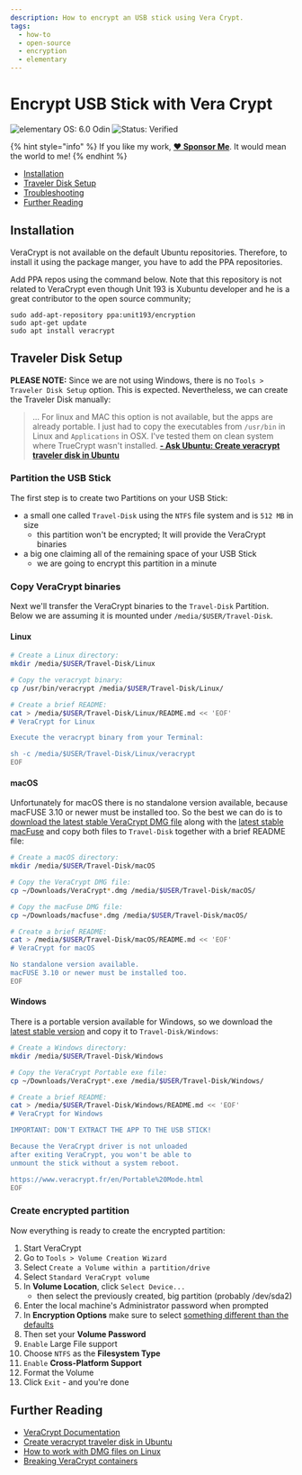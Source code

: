 ```yaml
---
description: How to encrypt an USB stick using Vera Crypt.
tags:
  - how-to
  - open-source
  - encryption
  - elementary
---
```


# Encrypt USB Stick with Vera Crypt

![elementary OS: 6.0 Odin](https://img.shields.io/badge/elementary%C2%A0OS-6.0%20Odin-007aff) ![Status: Verified](https://img.shields.io/badge/status-verified-58c633)

{% hint style="info" %}
If you like my work, [**❤️ Sponsor Me**](https://github.com/sponsors/marbetschar). It would mean the world to me!
{% endhint %}

* [Installation](encrypt-usb-stick-with-vera-crypt.md#installation)
* [Traveler Disk Setup](encrypt-usb-stick-with-vera-crypt.md#traveler-disk-setup)
* [Troubleshooting](encrypt-usb-stick-with-vera-crypt.md#troubleshooting)
* [Further Reading](encrypt-usb-stick-with-vera-crypt.md#further-reading)

## Installation

VeraCrypt is not available on the default Ubuntu repositories. Therefore, to install it using the package manger, you have to add the PPA repositories.

Add PPA repos using the command below. Note that this repository is not related to VeraCrypt even though Unit 193 is Xubuntu developer and he is a great contributor to the open source community;

```text
sudo add-apt-repository ppa:unit193/encryption
sudo apt-get update
sudo apt install veracrypt
```

## Traveler Disk Setup

**PLEASE NOTE:** Since we are not using Windows, there is no `Tools > Traveler Disk Setup` option. This is expected. Nevertheless, we can create the Traveler Disk manually:

> ... For linux and MAC this option is not available, but the apps are already portable. I just had to copy the executables from `/usr/bin` in Linux and `Applications` in OSX. I've tested them on clean system where TrueCrypt wasn't installed. [**- Ask Ubuntu: Create veracrypt traveler disk in Ubuntu**](https://askubuntu.com/questions/847127/create-veracrypt-traveler-disk-in-ubuntu)

### Partition the USB Stick

The first step is to create two Partitions on your USB Stick:

* a small one called `Travel-Disk` using the `NTFS` file system and is `512 MB` in size
  * this partition won't be encrypted; It will provide the VeraCrypt binaries
* a big one claiming all of the remaining space of your USB Stick
  * we are going to encrypt this partition in a minute

### Copy VeraCrypt binaries

Next we'll transfer the VeraCrypt binaries to the `Travel-Disk` Partition. Below we are assuming it is mounted under `/media/$USER/Travel-Disk`.

#### Linux

```bash
# Create a Linux directory:
mkdir /media/$USER/Travel-Disk/Linux

# Copy the veracrypt binary:
cp /usr/bin/veracrypt /media/$USER/Travel-Disk/Linux/

# Create a brief README:
cat > /media/$USER/Travel-Disk/Linux/README.md << 'EOF'
# VeraCrypt for Linux

Execute the veracrypt binary from your Terminal:

sh -c /media/$USER/Travel-Disk/Linux/veracrypt
EOF
```

#### macOS

Unfortunately for macOS there is no standalone version available, because macFUSE 3.10 or newer must be installed too. So the best we can do is to [download the latest stable VeraCrypt DMG file](https://www.veracrypt.fr/en/Downloads.html) along with the [latest stable macFuse](https://github.com/osxfuse/osxfuse/releases) and copy both files to `Travel-Disk` together with a brief README file:

```bash
# Create a macOS directory:
mkdir /media/$USER/Travel-Disk/macOS

# Copy the VeraCrypt DMG file:
cp ~/Downloads/VeraCrypt*.dmg /media/$USER/Travel-Disk/macOS/

# Copy the macFuse DMG file:
cp ~/Downloads/macfuse*.dmg /media/$USER/Travel-Disk/macOS/

# Create a brief README:
cat > /media/$USER/Travel-Disk/macOS/README.md << 'EOF'
# VeraCrypt for macOS

No standalone version available.
macFUSE 3.10 or newer must be installed too.
EOF
```

#### Windows

There is a portable version available for Windows, so we download the [latest stable version](https://www.veracrypt.fr/en/Downloads.html) and copy it to `Travel-Disk/Windows`:

```bash
# Create a Windows directory:
mkdir /media/$USER/Travel-Disk/Windows

# Copy the VeraCrypt Portable exe file:
cp ~/Downloads/VeraCrypt*.exe /media/$USER/Travel-Disk/Windows/

# Create a brief README:
cat > /media/$USER/Travel-Disk/Windows/README.md << 'EOF'
# VeraCrypt for Windows

IMPORTANT: DON'T EXTRACT THE APP TO THE USB STICK!

Because the VeraCrypt driver is not unloaded
after exiting VeraCrypt, you won't be able to
unmount the stick without a system reboot.

https://www.veracrypt.fr/en/Portable%20Mode.html
EOF
```

### Create encrypted partition

Now everything is ready to create the encrypted partition:

1. Start VeraCrypt
2. Go to `Tools > Volume Creation Wizard`
3. Select `Create a Volume within a partition/drive`
4. Select `Standard VeraCrypt volume`
5. In **Volume Location**, click `Select Device...`
   * then select the previously created, big partition \(probably /dev/sda2\)
6. Enter the local machine's Administrator password when prompted
7. In **Encryption Options** make sure to select [something different than the defaults](https://blog.elcomsoft.com/2020/03/breaking-veracrypt-containers/)
8. Then set your **Volume Password**
9. `Enable` Large File support
10. Choose `NTFS` as the **Filesystem Type**
11. `Enable` **Cross-Platform Support**
12. Format the Volume
13. Click `Exit` - and you're done

## Further Reading

* [VeraCrypt Documentation](https://www.veracrypt.fr/en/Documentation.html)
* [Create veracrypt traveler disk in Ubuntu](https://askubuntu.com/questions/847127/create-veracrypt-traveler-disk-in-ubuntu)
* [How to work with DMG files on Linux](https://eastmanreference.com/how-to-work-with-dmg-files-on-linux)
* [Breaking VeraCrypt containers](https://blog.elcomsoft.com/2020/03/breaking-veracrypt-containers/)

